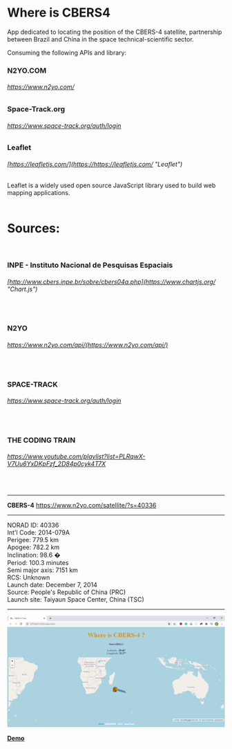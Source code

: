 # Where is CBERS4
App dedicated to locating the position of the CBERS-4 satellite, partnership between Brazil and China in the space technical-scientific sector.

Consuming the following APIs and library:

### N2YO.COM
###### https://www.n2yo.com/

### Space-Track.org
###### https://www.space-track.org/auth/login

### Leaflet
###### [https://leafletjs.com/](https://https://leafletjs.com/ "Leaflet")
Leaflet is a widely used open source JavaScript library used to build web mapping applications. 
<br>
<br>

# Sources:
<br>

### INPE - Instituto Nacional de Pesquisas Espaciais
###### [http://www.cbers.inpe.br/sobre/cbers04a.php](https://www.chartjs.org/ "Chart.js")
<br>

### N2YO
###### https://www.n2yo.com/api/(https://www.n2yo.com/api/)
<br>

### SPACE-TRACK
###### https://www.space-track.org/auth/login
<br>

### THE CODING TRAIN
###### https://www.youtube.com/playlist?list=PLRqwX-V7Uu6YxDKpFzf_2D84p0cyk4T7X
<br>

_______________________________________________________
**CBERS-4**
https://www.n2yo.com/satellite/?s=40336
_______________________________________________________

NORAD ID: 40336<br>
Int'l Code: 2014-079A<br> 
Perigee: 779.5 km<br> 
Apogee: 782.2 km<br> 
Inclination: 98.6 �<br> 
Period: 100.3 minutes<br> 
Semi major axis: 7151 km<br> 
RCS: Unknown<br> 
Launch date: December 7, 2014<br>
Source: People's Republic of China (PRC)<br>
Launch site: Taiyaun Space Center, China (TSC)<br>

_______________________________________________________

![](https://raw.githubusercontent.com/danielfbrg/danielfbrg.github.io/master/cbers04/Screenshot.png)

[**Demo**](https://danielfbrg.github.io/covidmap/)
